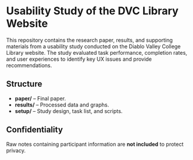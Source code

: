 # Usability Study of the DVC Library Website

This repository contains the research paper, results, and supporting materials from a usability study conducted on the Diablo Valley College Library website. The study evaluated task performance, completion rates, and user experiences to identify key UX issues and provide recommendations.

## Structure
- **paper/** – Final paper.
- **results/** – Processed data and graphs.
- **setup/** – Study design, task list, and scripts.

## Confidentiality
Raw notes containing participant information are **not included** to protect privacy.
